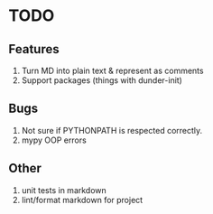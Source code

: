 # TODO

## Features
1. Turn MD into plain text & represent as comments
2. Support packages (things with dunder-init)

## Bugs
1. Not sure if PYTHONPATH is respected correctly.
2. mypy OOP errors

## Other
1. unit tests in markdown
2. lint/format markdown for project